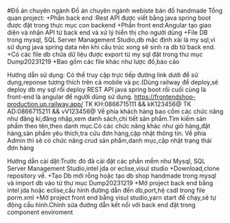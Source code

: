 #Đồ án chuyên ngành
Đồ án chuyên ngành webiste bán đồ handmade 
Tổng quan project:
+Phần back end :Rest API được viết bằng java spring boot được đặt trong thực mục con backend
+Phần front end:Angular tạo giao diện và nhận API từ back end và xử lý hiển thị cho người dùng
+File DB trong mysql, SQL Server Management Studio,db mặc định xài là my sql,vì sử dụng java spring data nên khi cấu trúc xong sẽ sinh ra db từ back end.
+Có các file db chứa dữ liệu được export từ my sql đặt trong thư mục Dump20231219
+Bao gồm các file khác như lược đồ,báo cáo

Hướng dẫn sử dụng:
Có thể truy cập trực tiếp đường link dưới để sử dụng,reponse tương thích trên cả mobile và pc.(Dùng railway để deploy,sẽ deploy db my sql rồi deploy REST API java spring boot rồi cuối cùng là front-end là angular để người dùng sử dụng.
https://frontendshop-production.up.railway.app/
TK KH:0866715111 && kK123456@
TK AD:0866715211 && vV123456@
Về phía khách hàng bao cồm các chức năng như đăng kí,đăng nhập,xem danh sách,chi tiết sản phẩm.Tìm kiếm sản phẩm theo tên,theo danh mục.Có các chức năng khác như giỏ hàng,đặt hàng,sản phẩm yêu thích,tra cứu đơn hàng,cập nhật thông tin.
Về phia Admin thì sẽ có chức năng crud sản phẩm,danh mục,cập nhật trạng thái đơn hàng

Hướng dẫn cài dặt:Trước đó đã cài đặt các phần mềm như Mysql, SQL Server Management Studio,intel jda or eclise,visul studio
+Download,clone repository về.
+Tạo Db mới rỗng hoặc tạo db shop handmade trong mysql và import db vào từ thư mục Dump20231219
+Mở project back end bằng intel jda hoặc eclise,cấu hình đường dẫn đến db,port,hệ csdl trong file porm.xml
+Mở project front end bằng visul studio,yarn start để chạy,sẽ tự động cấu hình.Chỉnh sửa đường dẫn kết nối với back end đặt trong component enviroment

